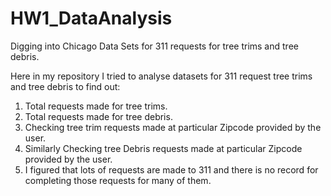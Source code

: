 # HW1_DataAnalysis

Digging into Chicago Data Sets for 311 requests for tree trims and tree debris.

Here in my repository I tried to analyse datasets for 311 request tree trims and tree debris to find out:

1. Total requests made for tree trims.
2. Total requests made for tree debris.
3. Checking tree trim requests made at particular Zipcode provided by the user.
4. Similarly Checking tree Debris requests made at particular Zipcode provided by the user.
5. I figured that lots of requests are made to 311 and there is no record for completing those requests for many of them.

